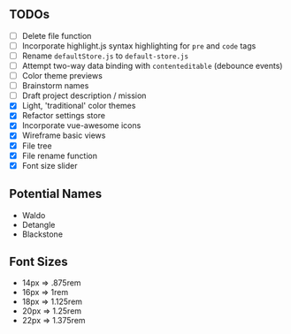 ## TODOs
- [ ] Delete file function
- [ ] Incorporate highlight.js syntax highlighting for `pre` and `code` tags
- [ ] Rename `defaultStore.js` to `default-store.js`
- [ ] Attempt two-way data binding with `contenteditable` (debounce events)
- [ ] Color theme previews
- [ ] Brainstorm names
- [ ] Draft project description / mission
- [x] Light, 'traditional' color themes
- [x] Refactor settings store
- [x] Incorporate vue-awesome icons
- [x] Wireframe basic views
- [x] File tree
- [x] File rename function
- [x] Font size slider

## Potential Names
- Waldo
- Detangle
- Blackstone

## Font Sizes
- 14px => .875rem
- 16px => 1rem
- 18px => 1.125rem
- 20px => 1.25rem
- 22px => 1.375rem